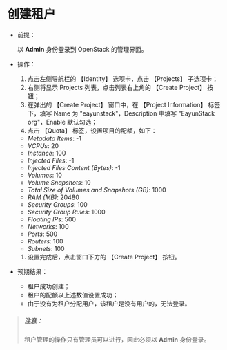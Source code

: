 # 创建租户

* 前提：

  以 **Admin** 身份登录到 OpenStack 的管理界面。

* 操作：

  1. 点击左侧导航栏的 【Identity】 选项卡，点击 【Projects】 子选项卡；
  1. 右侧将显示 Projects 列表，点击列表右上角的 【Create Project】 按钮；
  1. 在弹出的 【Create Project】 窗口中，在 【Project Information】 标签下，填写 Name 为 "eayunstack"，Description 中填写 "EayunStack org"，Enable 默认勾选；
  1. 点击 【Quota】 标签，设置项目的配额，如下：

    * *Metadata Items*: -1
    * *VCPUs*: 20
    * *Instance*: 100
    * *Injected Files*: -1
    * *Injected Files Content (Bytes)*: -1
    * *Volumes*: 10
    * *Volume Snapshots*: 10
    * *Total Size of Volumes and Snapshots (GB)*: 1000
    * *RAM (MB)*: 20480
    * *Security Groups*: 100
    * *Security Group Rules*: 1000
    * *Floating IPs*: 500
    * *Networks*: 100
    * *Ports*: 500
    * *Routers*: 100
    * *Subnets*: 100

  1. 设置完成后，点击窗口下方的 【Create Project】 按钮。

* 预期结果：

  * 租户成功创建；
  * 租户的配额以上述数值设置成功；
  * 由于没有为租户分配用户，该租户是没有用户的，无法登录。

> ##### 注意：
> 租户管理的操作只有管理员可以进行，因此必须以 **Admin** 身份登录。
